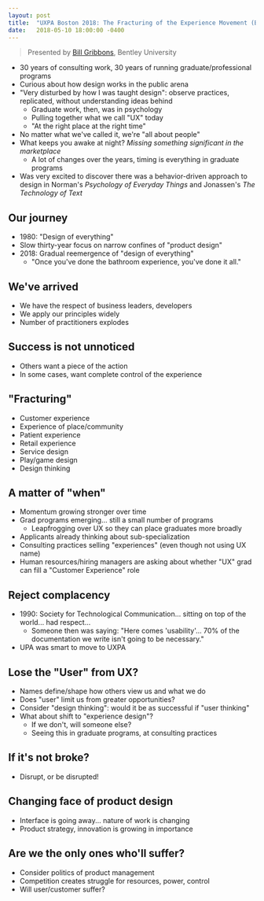 ```yaml
---
layout: post
title:  "UXPA Boston 2018: The Fracturing of the Experience Movement (Bill Gribbons)"
date:   2018-05-10 18:00:00 -0400
---
```

> Presented by [Bill Gribbons](https://twitter.com/wgribbons), Bentley University

* 30 years of consulting work, 30 years of running graduate/professional programs
* Curious about how design works in the public arena
* "Very disturbed by how I was taught design": observe practices, replicated, without understanding ideas behind
  * Graduate work, then, was in psychology
  * Pulling together what we call "UX" today
  * "At the right place at the right time"
* No matter what we've called it, we're "all about people"
* What keeps you awake at night? _Missing something significant in the marketplace_
  * A lot of changes over the years, timing is everything in graduate programs
* Was very excited to discover there was a behavior-driven approach to design in Norman's _Psychology of Everyday Things_ and Jonassen's _The Technology of Text_

## Our journey

* 1980: "Design of everything"
* Slow thirty-year focus on narrow confines of "product design"
* 2018: Gradual reemergence of "design of everything"
  * "Once you've done the bathroom experience, you've done it all."

## We've arrived

* We have the respect of business leaders, developers
* We apply our principles widely
* Number of practitioners explodes

## Success is not unnoticed

* Others want a piece of the action
* In some cases, want complete control of the experience

## "Fracturing"

* Customer experience
* Experience of place/community
* Patient experience
* Retail experience
* Service design
* Play/game design
* Design thinking

## A matter of "when"

* Momentum growing stronger over time
* Grad programs emerging... still a small number of programs
  * Leapfrogging over UX so they can place graduates more broadly
* Applicants already thinking about sub-specialization
* Consulting practices selling "experiences" (even though not using UX name)
* Human resources/hiring managers are asking about whether "UX" grad can fill a "Customer Experience" role

## Reject complacency

* 1990: Society for Technological Communication... sitting on top of the world... had respect...
  * Someone then was saying: "Here comes 'usability'... 70% of the documentation we write isn't going to be necessary."
* UPA was smart to move to UXPA

## Lose the "User" from UX?

* Names define/shape how others view us and what we do
* Does "user" limit us from greater opportunities?
* Consider "design thinking": would it be as successful if "user thinking"
* What about shift to "experience design"?
  * If we don't, will someone else?
  * Seeing this in graduate programs, at consulting practices

## If it's not broke?

* Disrupt, or be disrupted!

## Changing face of product design

* Interface is going away... nature of work is changing
* Product strategy, innovation is growing in importance

## Are we the only ones who'll suffer?

* Consider politics of product management
* Competition creates struggle for resources, power, control
* Will user/customer suffer?
